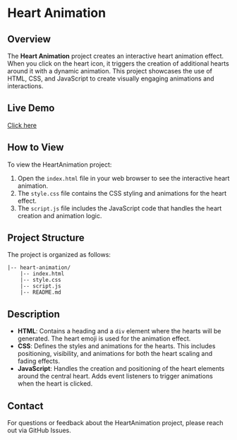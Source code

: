 
# Heart Animation

## Overview

The **Heart Animation** project creates an interactive heart animation effect. When you click on the heart icon, it triggers the creation of additional hearts around it with a dynamic animation. This project showcases the use of HTML, CSS, and JavaScript to create visually engaging animations and interactions.

## Live Demo

[Click here](https://codepen.io/Nada_T/full/LYNyLeo)

## How to View

To view the HeartAnimation project:

1. Open the `index.html` file in your web browser to see the interactive heart animation.
2. The `style.css` file contains the CSS styling and animations for the heart effect.
3. The `script.js` file includes the JavaScript code that handles the heart creation and animation logic.

## Project Structure

The project is organized as follows:

    |-- heart-animation/
        |-- index.html
        |-- style.css
        |-- script.js
        |-- README.md

## Description

- **HTML**: Contains a heading and a `div` element where the hearts will be generated. The heart emoji is used for the animation effect.
- **CSS**: Defines the styles and animations for the hearts. This includes positioning, visibility, and animations for both the heart scaling and fading effects.
- **JavaScript**: Handles the creation and positioning of the heart elements around the central heart. Adds event listeners to trigger animations when the heart is clicked.

## Contact

For questions or feedback about the HeartAnimation project, please reach out via GitHub Issues.

